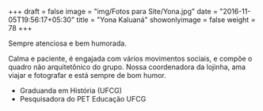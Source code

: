 +++
draft = false
image = "img/Fotos para Site/Yona.jpg"
date = "2016-11-05T19:56:17+05:30"
title = "Yona Kaluaná"
showonlyimage = false
weight = 78
+++

Sempre atenciosa e bem humorada.
<!--more-->

Calma e paciente, é engajada com vários movimentos sociais, e compõe o quadro não arquitetônico do grupo. Nossa coordenadora da lojinha, ama viajar e fotografar e está sempre de bom humor.

* Graduanda em História (UFCG)
* Pesquisadora do PET Educação UFCG
